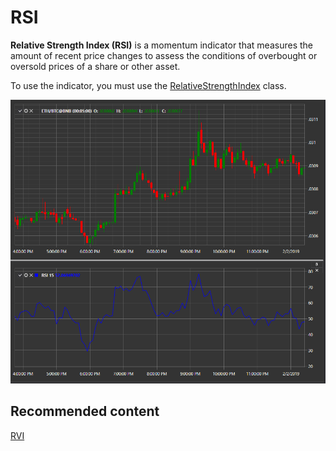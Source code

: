 # RSI

**Relative Strength Index (RSI)** is a momentum indicator that measures the amount of recent price changes to assess the conditions of overbought or oversold prices of a share or other asset. 

To use the indicator, you must use the [RelativeStrengthIndex](../api/StockSharp.Algo.Indicators.RelativeStrengthIndex.html) class. 

![IndicatorRelativeStrengthIndex](../images/IndicatorRelativeStrengthIndex.png)

## Recommended content

[RVI](IndicatorRelativeVigorIndex.md)
